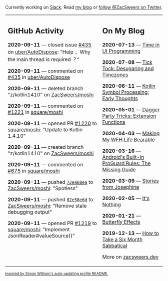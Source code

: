 Currently working on [Slack](https://slack.com/). Read [my blog](https://zacsweers.dev/) or [follow @ZacSweers on Twitter](https://twitter.com/ZacSweers).

<table><tr><td valign="top" width="60%">

## GitHub Activity
<!-- githubActivity starts -->
**2020-09-11** — closed issue [#435](https://api.github.com/repos/uber/AutoDispose/issues/435) on [uber/AutoDispose](https://api.github.com/repos/uber/AutoDispose): "Help ，Why the main thread is required ？"

**2020-09-11** — commented on [#435](https://github.com/uber/AutoDispose/issues/435#issuecomment-691049699) in [uber/AutoDispose](https://api.github.com/repos/uber/AutoDispose)

**2020-09-11** — deleted branch "z/kotlin1410" on [ZacSweers/moshi](https://api.github.com/repos/ZacSweers/moshi)

**2020-09-11** — commented on [#1221](https://github.com/square/moshi/issues/1221#issuecomment-690877186) in [square/moshi](https://api.github.com/repos/square/moshi)

**2020-09-11** — opened PR [#1220](https://api.github.com/repos/square/moshi/pulls/1220) to [square/moshi](https://api.github.com/repos/square/moshi): "Update to Kotlin 1.4.10"

**2020-09-11** — created branch "z/kotlin1410" on [ZacSweers/moshi](https://api.github.com/repos/ZacSweers/moshi)

**2020-09-11** — commented on [#675](https://github.com/square/moshi/issues/675#issuecomment-690864980) in [square/moshi](https://api.github.com/repos/square/moshi)

**2020-09-11** — pushed [`72ea60ea`](https://github.com/ZacSweers/moshi/commit/72ea60ea268c6514e2469b356c32836079a64113) to [ZacSweers/moshi](https://api.github.com/repos/ZacSweers/moshi): "Spotless"

**2020-09-11** — pushed [`82e58e6d`](https://github.com/ZacSweers/moshi/commit/82e58e6d14f307176755496dbc5588b1e1b21251) to [ZacSweers/moshi](https://api.github.com/repos/ZacSweers/moshi): "Remove stale debugging output"

**2020-09-11** — opened PR [#1219](https://api.github.com/repos/square/moshi/pulls/1219) to [square/moshi](https://api.github.com/repos/square/moshi): "Implement JsonReader#valueSource()"
<!-- githubActivity ends -->
</td><td valign="top" width="40%">

## On My Blog
<!-- blog starts -->
**2020-07-13** — [Time in UI Programming](https://www.zacsweers.dev/time-in-ui/)

**2020-07-08** — [Tick Tock: Desugaring and Timezones](https://www.zacsweers.dev/ticktock-desugaring-timezones/)

**2020-06-11** — [Kotlin Symbol Processing: Early Thoughts](https://www.zacsweers.dev/kotlin-symbol-processor-early-thoughts/)

**2020-05-01** — [Dagger Party Tricks: Extension Functions](https://www.zacsweers.dev/dagger-party-tricks-extension-functions/)

**2020-04-03** — [Making My WFH Life Bearable](https://www.zacsweers.dev/making-wfh-life-bearable/)

**2020-03-16** — [Android's Built-in ProGuard Rules: The Missing Guide](https://www.zacsweers.dev/android-proguard-rules/)

**2020-03-09** — [Stories from Josephine](https://www.zacsweers.dev/stories-from-josephine/)

**2020-02-05** — [It's Nothing](https://www.zacsweers.dev/its-nothing/)

**2020-01-21** — [Butterfly Effects](https://www.zacsweers.dev/butterfly-effects/)

**2019-12-13** — [How to Take a Six Month Sabbatical](https://www.zacsweers.dev/how-to-take-a-six-month-sabbatical/)
<!-- blog ends -->
More on [zacsweers.dev](https://zacsweers.dev/)
</td></tr></table>

<sub><a href="https://simonwillison.net/2020/Jul/10/self-updating-profile-readme/">Inspired by Simon Willison's auto-updating profile README.</a></sub>